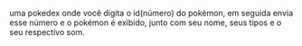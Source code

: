 uma pokedex onde você digita o id(número) do pokémon, em seguida envia esse número e o pokémon é exibido, junto com seu nome, seus tipos e o seu respectivo som.
